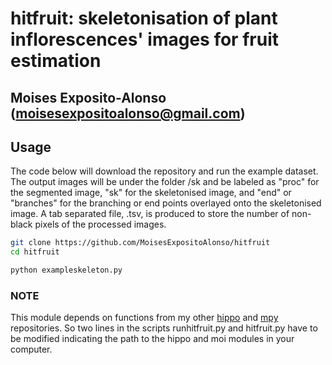 
# hitfruit: skeletonisation of plant inflorescences' images for fruit estimation
## Moises Exposito-Alonso (moisesexpositoalonso@gmail.com)


## Usage
The code below will download the repository and run the example dataset. The output
images will be under the folder /sk and be labeled as "proc" for the segmented image,
"sk" for the skeletonised image, and "end" or "branches" for the branching or end points
overlayed onto the skeletonised image. A tab separated file, .tsv, is produced to store the number of non-black pixels of the processed images.

``` sh
git clone https://github.com/MoisesExpositoAlonso/hitfruit
cd hitfruit 

python exampleskeleton.py

```

### NOTE

This module depends on functions from my other [hippo](https://github.com/MoisesExpositoAlonso/hippo) and [mpy](https://github.com/MoisesExpositoAlonso/moi-py) repositories. So two lines in the scripts runhitfruit.py and hitfruit.py have to be modified indicating the path to the hippo and moi modules in your computer.
